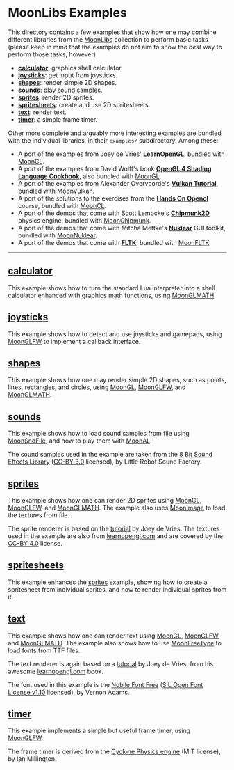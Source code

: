 
# MoonLibs Examples

This directory contains a few examples that show how one may combine different
libraries from the [MoonLibs](https://github.com/stetre/moonlibs) collection to
perform basic tasks (please keep in mind that the examples do not aim to show
the *best* way to perform those tasks, however).

* [**calculator**](#calculator): graphics shell calculator.
* [**joysticks**](#joysticks): get input from joysticks.
* [**shapes**](#shapes): render simple 2D shapes.
* [**sounds**](#sounds): play sound samples.
* [**sprites**](#sprites): render 2D sprites.
* [**spritesheets**](#sprites): create and use 2D spritesheets.
* [**text**](#text): render text.
* [**timer**](#text): a simple frame timer.

Other more complete and arguably more interesting examples are bundled with the individual
libraries, in their `examples/` subdirectory. Among these:

* A port of the examples from Joey de Vries' [**LearnOpenGL**](https://learnopengl.com),
bundled with [MoonGL](https://github.com/stetre/moongl).
* A port of the examples from David Wolff's book [**OpenGL 4 Shading Language Cookbook**](https://github.com/PacktPublishing/OpenGL-4-Shading-Language-Cookbook-Third-Edition), also
bundled with [MoonGL](https://github.com/stetre/moongl).
* A port of the examples from Alexander Overvoorde's [**Vulkan Tutorial**](https://vulkan-tutorial.com/),
bundled with [MoonVulkan](https://github.com/stetre/moonvulkan).
* A port of the solutions to the exercises from the [**Hands On Opencl**](http://handsonopencl.github.io/) course, 
bundled with [MoonCL](https://github.com/stetre/mooncl).
* A port of the demos that come with Scott Lembcke's [**Chipmunk2D**](http://chipmunk-physics.net/) physics engine,
bundled with [MoonChipmunk](https://github.com/stetre/moonchipmunk).
* A port of the demos that come with Mitcha Mettke's [**Nuklear**](https://github.com/Immediate-Mode-UI/nuklear) GUI toolkit,
bundled with [MoonNuklear](https://github.com/stetre/moonnuklear).
* A port of the demos that come with [**FLTK**](http://www.fltk.org/), 
bundled with [MoonFLTK](https://github.com/stetre/moonfltk).





----

## [calculator](./calculator)

This example shows how to turn the standard Lua interpreter into a shell calculator
enhanced with graphics math functions, using
[MoonGLMATH](https://github.com/stetre/moonglmath).

## [joysticks](./joysticks)

This example shows how to detect and use joysticks and gamepads, using
[MoonGLFW](https://github.com/stetre/moonglfw) to implement a callback interface.

## [shapes](./shapes)

This example shows how one may render simple 2D shapes, such as points, lines, rectangles, and circles,
using 
[MoonGL](https://github.com/stetre/moongl),
[MoonGLFW](https://github.com/stetre/moonglfw), and
[MoonGLMATH](https://github.com/stetre/moonglmath).

## [sounds](./sounds)

This example shows how to load sound samples from file using
[MoonSndFile](https://github.com/stetre/moonsndfile), and how to play them with
[MoonAL](https://github.com/stetre/moonal).

The sound samples used in the example are taken from the 
[8 Bit Sound Effects Library](https://opengameart.org/content/8-bit-sound-effects-library)
([CC-BY 3.0](https://creativecommons.org/licenses/by/3.0/) licensed), by Little Robot Sound Factory.


## [sprites](./sprites)

This example shows how one can render 2D sprites using 
[MoonGL](https://github.com/stetre/moongl),
[MoonGLFW](https://github.com/stetre/moonglfw), and
[MoonGLMATH](https://github.com/stetre/moonglmath). The example also uses
[MoonImage](https://github.com/stetre/moonimage) to load the textures from file.

The sprite renderer is based on the [tutorial](https://learnopengl.com/#!In-Practice/2D-Game/Rendering-Sprites) by Joey de Vries. The textures used in the example are also from [learnopengl.com](https://learnopengl.com) and are covered by the [CC-BY 4.0](https://creativecommons.org/licenses/by/4.0/) license.

## [spritesheets](./spritesheets)

This example enhances the [sprites](#sprites) example, showing how to create a spritesheet
from individual sprites, and how to render individual sprites from it.

## [text](./text)

This example shows how one can render text using 
[MoonGL](https://github.com/stetre/moongl),
[MoonGLFW](https://github.com/stetre/moonglfw), and
[MoonGLMATH](https://github.com/stetre/moonglmath). The example also shows how to use
[MoonFreeType](https://github.com/stetre/moonfreetype) to load fonts from TTF files.

The text renderer is again based on a [tutorial](https://learnopengl.com/#!In-Practice/Text-Rendering)
by Joey de Vries, from his awesome [learnopengl.com](https://learnopengl.com) book.

The font used in this example is the
[Nobile Font Free](https://www.fontsquirrel.com/fonts/Nobile) ([SIL Open Font License v1.10](https://www.fontsquirrel.com/license/Nobile) licensed), by Vernon Adams.

## [timer](./timer)

This example implements a simple but useful frame timer, using 
[MoonGLFW](https://github.com/stetre/moonglfw).

The frame timer is derived from the [Cyclone Physics engine](https://github.com/idmillington/cyclone-physics) (MIT license), by Ian Millington.


